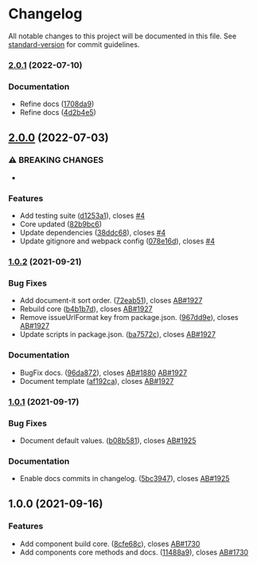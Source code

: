# Changelog

All notable changes to this project will be documented in this file. See [standard-version](https://github.com/conventional-changelog/standard-version) for commit guidelines.

### [2.0.1](https://github.com/fmecgroup/skripio-component-template/compare/v2.0.0...v2.0.1) (2022-07-10)


### Documentation

* Refine docs ([1708da9](https://github.com/fmecgroup/skripio-component-template/commit/1708da9db4306e33ebb480e503e3782dc73313ba))
* Refine docs ([4d2b4e5](https://github.com/fmecgroup/skripio-component-template/commit/4d2b4e53598d503b58dca444ab1dc96feec1e36b))

## [2.0.0](https://github.com/fmecgroup/skripio-component-template/compare/v1.0.2...v2.0.0) (2022-07-03)


### ⚠ BREAKING CHANGES

* 

### Features

* Add testing suite ([d1253a1](https://github.com/fmecgroup/skripio-component-template/commit/d1253a1c430e128d999501b03a511b130cb44c73)), closes [#4](https://github.com/fmecgroup/skripio-component-template/issues/4)
* Core updated ([82b9bc6](https://github.com/fmecgroup/skripio-component-template/commit/82b9bc64f637671cbf76de6c256c0a7cda13c6ab))
* Update dependencies ([38ddc68](https://github.com/fmecgroup/skripio-component-template/commit/38ddc68c054a0fa2f40c0cdc299684917bad9d48)), closes [#4](https://github.com/fmecgroup/skripio-component-template/issues/4)
* Update gitignore and webpack config ([078e16d](https://github.com/fmecgroup/skripio-component-template/commit/078e16d3b0aa5d57e0e74d7d3f5632f8eafa5de5)), closes [#4](https://github.com/fmecgroup/skripio-component-template/issues/4)

### [1.0.2](https://github.com/fmecgroup/skripio-component-template/compare/v1.0.1...v1.0.2) (2021-09-21)


### Bug Fixes

* Add document-it sort order. ([72eab51](https://github.com/fmecgroup/skripio-component-template/commit/72eab510b5ba430f9d124161ec252541e378cc41)), closes [AB#1927](https://github.com/fmecgroup/AB/issues/1927)
* Rebuild core ([b4b1b7d](https://github.com/fmecgroup/skripio-component-template/commit/b4b1b7d48045a683f7ee1dfc912fa2806bb9abda)), closes [AB#1927](https://github.com/fmecgroup/AB/issues/1927)
* Remove issueUrlFormat key from package.json. ([967dd9e](https://github.com/fmecgroup/skripio-component-template/commit/967dd9e40fec20b5234232d7119fba670b617aec)), closes [AB#1927](https://github.com/fmecgroup/AB/issues/1927)
* Update scripts in package.json. ([ba7572c](https://github.com/fmecgroup/skripio-component-template/commit/ba7572c8829a13544b1cacfa77ddd53e3bbcda60)), closes [AB#1927](https://github.com/fmecgroup/AB/issues/1927)


### Documentation

* BugFix docs. ([96da872](https://github.com/fmecgroup/skripio-component-template/commit/96da872e532d64f21adbf0988575749529719bae)), closes [AB#1880](https://github.com/fmecgroup/AB/issues/1880) [AB#1927](https://github.com/fmecgroup/AB/issues/1927)
* Document template ([af192ca](https://github.com/fmecgroup/skripio-component-template/commit/af192cabca6ca986f249ef3f77f819fc482db3a0)), closes [AB#1927](https://github.com/fmecgroup/AB/issues/1927)

### [1.0.1](https://github.com/fmecgroup/skripio-component-template/compare/v1.0.0...v1.0.1) (2021-09-17)


### Bug Fixes

* Document default values. ([b08b581](https://github.com/fmecgroup/skripio-component-template/commit/b08b581edfbf616080ef50bd41abd9d470a04182)), closes [AB#1925](https://dev.azure.com/fmec/FMS/_workitems/edit/1925)


### Documentation

* Enable docs commits in changelog. ([5bc3947](https://github.com/fmecgroup/skripio-component-template/commit/5bc3947a9d88c20738c54dd8da0de5ac78c1ea75)), closes [AB#1925](https://dev.azure.com/fmec/FMS/_workitems/edit/1925)

## 1.0.0 (2021-09-16)


### Features

* Add component build core. ([8cfe68c](https://github.com/fmecgroup/skripio-component-template/commit/8cfe68c43b06a72341ab51913e9906b789173dea)), closes [AB#1730](https://dev.azure.com/fmec/FMS/_workitems/edit/1730)
* Add components core methods and docs. ([11488a9](https://github.com/fmecgroup/skripio-component-template/commit/11488a999686d7545170c6adc0ff1a4a9505b514)), closes [AB#1730](https://dev.azure.com/fmec/FMS/_workitems/edit/1730)
